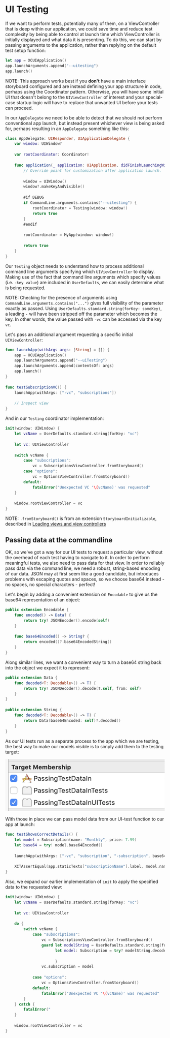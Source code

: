 UI Testing
==========

If we want to perform tests, potentially many of them, on a ViewController that is deep within our application, we could save time and reduce test complexity by being able to control at launch time which ViewController is initially displayed and what data it is presenting. To do this, we can start by passing arguments to the application, rather than replying on the default test setup function:

```swift
let app = XCUIApplication()
app.launchArguments.append("--uitesting")
app.launch()
```
	
NOTE: This approach works best if you **don't** have a main interface storyboard configured and are instead defining your app structure in code, perhaps using the Coordinator pattern. Otherwise, you will have some initial UI that doesn't belong to the `UIViewController` of interest and your special-case startup logic will have to replace that unwanted UI before your tests can proceed.	
	
In our `AppDelegate` we need to be able to detect that we should not perform conventional app launch, but instead present whichever view is being asked for, perhaps resulting in an `AppDelegate` something like this:

```swift
class AppDelegate: UIResponder, UIApplicationDelegate {
	var window: UIWindow?

	var rootCoordinator: Coordinator!

	func application(_ application: UIApplication, didFinishLaunchingWithOptions launchOptions: [UIApplication.LaunchOptionsKey: Any]?) -> Bool {
		// Override point for customization after application launch.

		window = UIWindow()
		window?.makeKeyAndVisible()

		#if DEBUG
		if CommandLine.arguments.contains("--uitesting") {
			rootCoordinator = Testing(window: window!)
			return true
		}
		#endif

		rootCoordinator = MyApp(window: window!)

		return true
	}	
}
```

Our `Testing` object needs to understand how to process additional command line arguments specifying which `UIViewController` to display. Making use of the fact that command line arguments which specify values (i.e. `-key value`) are included in  `UserDefaults`, we can easily determine what is being requested.

NOTE: Checking for the presence of arguments using `CommandLine.arguments.contains("...")` gives full visibility of the parameter exactly as passed. Using `UserDefaults.standard.string(forKey: someKey)`, a leading `-` will have been stripped off the parameter which becomes the key. In other words, the value passed with `-vc` can be accessed via the key `vc`.

Let's pass an additional argument requesting a specific initial `UIViewController`:

```swift
func launchApp(withArgs args: [String] = []) {
	app = XCUIApplication()
	app.launchArguments.append("--uiTesting")
	app.launchArguments.append(contentsOf: args)
	app.launch()
}

func testSubscriptionVC() {
	launchApp(withArgs: ["-vc", "subscriptions"])
	
	// Inspect view
}
```	

And in our `Testing` coordinator implementation:

```swift
init(window: UIWindow) {
	let vcName = UserDefaults.standard.string(forKey: "vc")
	
	let vc: UIViewController
	
	switch vcName {
		case "subscriptions":
			vc = SubscriptionsViewController.fromStoryboard()
		case "options":
			vc = OptionsViewController.fromStoryboard()    		
		default:
			fatalError("Unexpected VC '\(vcName)' was requested"
	}
	
	window.rootViewController = vc
}
```

NOTE: `.fromStoryboard()` is from an extension `StoryboardInitializable`, described in [Loading views and view controllers][1]

[1]: "Loading%20views%20and%20view%20controllers.md"

Passing data at the commandline
-------------------------------

OK, so we've got a way for our UI tests to request a particular view, without the overhead of each test having to navigate to it. In order to perform meaningful tests, we also need to pass data for that view. In order to reliably pass data via the command line, we need a robust, string-based encoding of our data. JSON may at first seem like a good candidate, but introduces problems with escaping quotes and spaces, so we choose base64 instead - no spaces, no special characters - perfect!

Let's begin by adding a convenient extension on `Encodable` to give us the base64 representation of an object:
	
```swift
public extension Encodable {
	func encoded() -> Data? {
		return try? JSONEncoder().encode(self)
	}

	func base64Encoded() -> String? {
		return encoded()?.base64EncodedString()
	}
}
```

Along similar lines, we want a convenient way to turn a base64 string back into the object we expect it to represent:

```swift
public extension Data {
	func decoded<T: Decodable>() -> T? {
		return try? JSONDecoder().decode(T.self, from: self)
	}
}

public extension String {
	func decoded<T: Decodable>() -> T? {
		return Data(base64Encoded: self)?.decoded()
	}
}
```

As our UI tests run as a separate process to the app which we are testing, the best way to make our models visible is to simply add them to the testing target:

![UI test target membership][2]

[2]: ./uiTestingTargetMembership.png

With those in place we can pass model data from our UI-test function to our app at launch:

```swift
func testShowsCorrectDetails() {
	let model = Subscription(name: "Monthly", price: 7.99)
	let base64 = try! model.base64Encoded()

	launchApp(withArgs: ["-vc", "subscription", "-subscription", base64])

	XCTAssertEqual(app.staticTexts["subscriptionName"].label, model.name)
}
```

Also, we expand our earlier implementation of `init` to apply the specified data to the requested view:

```swift
init(window: UIWindow) {
	let vcName = UserDefaults.standard.string(forKey: "vc")
	
	let vc: UIViewController
	
	do {
		switch vcName {
			case "subscriptions":
				vc = SubscriptionsViewController.fromStoryboard()
				guard let modelString = UserDefaults.standard.string(forKey: "subscription"),
					  let model: Subscription = try? modelString.decoded() else {
						
					  }
				vc.subscription = model
			
			case "options":
				vc = OptionsViewController.fromStoryboard()    		
			default:
				fatalError("Unexpected VC '\(vcName)' was requested"
		}
	} catch {
		fatalError("
	}
			
	window.rootViewController = vc
}
```